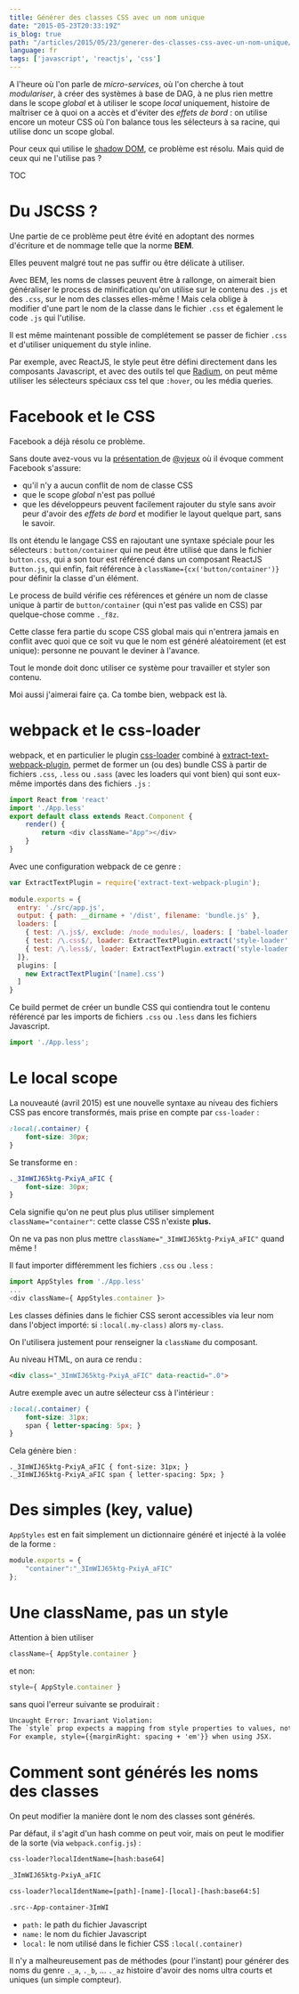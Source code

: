 ```yaml
---
title: Générer des classes CSS avec un nom unique
date: "2015-05-23T20:33:19Z"
is_blog: true
path: "/articles/2015/05/23/generer-des-classes-css-avec-un-nom-unique/"
language: fr
tags: ['javascript', 'reactjs', 'css']
---
```


A l'heure où l'on parle de *micro-services*, où l'on cherche à tout *modulariser*, à créer des systèmes à base de DAG, à ne plus rien mettre dans le scope *global* et à utiliser le scope *local* uniquement, histoire de maîtriser ce à quoi on a accès et d'éviter des *effets de bord* : on utilise encore un moteur CSS où l'on balance tous les sélecteurs à sa racine, qui utilise donc un scope global.

Pour ceux qui utilise le [shadow DOM](http://www.html5rocks.com/en/tutorials/webcomponents/shadowdom-201), ce problème est résolu. Mais quid de ceux qui ne l'utilise pas ?

TOC

# Du JSCSS ?

Une partie de ce problème peut être évité en adoptant des normes d'écriture et de nommage telle que la norme **BEM**.

Elles peuvent malgré tout ne pas suffir ou être délicate à utiliser.

Avec BEM, les noms de classes peuvent être à rallonge, on aimerait bien généraliser le process de minification qu'on utilise sur le contenu des `.js` et des `.css`, sur le nom des classes elles-même ! Mais cela oblige à modifier d'une part le nom de la classe dans le fichier `.css` et également le code `.js` qui l'utilise.

Il est même maintenant possible de complétement se passer de fichier `.css` et d'utiliser uniquement du style inline.

Par exemple, avec ReactJS, le style peut être défini directement dans les composants Javascript, et avec des outils tel que [Radium](http://projects.formidablelabs.com/radium/), on peut même utiliser les sélecteurs spéciaux css tel que `:hover`, ou les média queries.

# Facebook et le CSS

Facebook a déjà résolu ce problème.

Sans doute avez-vous vu la [présentation ](https://speakerdeck.com/vjeux/react-css-in-js)de [@vjeux](https://twitter.com/vjeux) où il évoque comment Facebook s'assure:

- qu'il n'y a aucun conflit de nom de classe CSS
- que le scope *global* n'est pas pollué
- que les développeurs peuvent facilement rajouter du style sans avoir peur d'avoir des *effets de bord* et modifier le layout quelque part, sans le savoir.

Ils ont étendu le langage CSS en rajoutant une syntaxe spéciale pour les sélecteurs : `button/container` qui ne peut être utilisé que dans le fichier `button.css`, qui a son tour est référencé dans un composant ReactJS `Button.js`, qui enfin, fait référence à `className={cx('button/container')}` pour définir la classe d'un élément.

Le process de build vérifie ces références et génére un nom de classe unique à partir de `button/container` (qui n'est pas valide en CSS) par quelque-chose comme `._f8z`.

Cette classe fera partie du scope CSS global mais qui n'entrera jamais en conflit avec quoi que ce soit vu que le nom est généré aléatoirement (et est unique): personne ne pouvant le deviner à l'avance.

Tout le monde doit donc utiliser ce système pour travailler et styler son contenu.

Moi aussi j'aimerai faire ça. Ca tombe bien, webpack est là.

# webpack et le css-loader

webpack, et en particulier le plugin [css-loader](https://github.com/webpack/css-loader) combiné à [extract-text-webpack-plugin](https://github.com/webpack/extract-text-webpack-plugin), permet de former un (ou des) bundle CSS à partir de fichiers `.css`, `.less` ou `.sass` (avec les loaders qui vont bien) qui sont eux-même importés dans des fichiers `.js` :

```js
import React from 'react'
import './App.less'
export default class extends React.Component {
    render() {
        return <div className="App"></div>
    }
}
```

Avec une configuration webpack de ce genre :

```js
var ExtractTextPlugin = require('extract-text-webpack-plugin');
 
module.exports = {
  entry: './src/app.js',
  output: { path: __dirname + '/dist', filename: 'bundle.js' },
  loaders: [
    { test: /\.js$/, exclude: /node_modules/, loaders: [ 'babel-loader' ] },
    { test: /\.css$/, loader: ExtractTextPlugin.extract('style-loader', 'css-loader') },
    { test: /\.less$/, loader: ExtractTextPlugin.extract('style-loader', 'css-loader!less-loader') }
  ]},
  plugins: [
    new ExtractTextPlugin('[name].css')
  ]
}
```

Ce build permet de créer un bundle CSS qui contiendra tout le contenu référencé par les imports de fichiers `.css` ou `.less` dans les fichiers Javascript.

```js
import './App.less';
```

# Le local scope

La nouveauté (avril 2015) est une nouvelle syntaxe au niveau des fichiers CSS pas encore transformés, mais prise en compte par `css-loader` : 

```css
:local(.container) {
    font-size: 30px;
}
```

Se transforme en : 

```css
._3ImWIJ65ktg-PxiyA_aFIC {
    font-size: 30px;
}
```

Cela signifie qu'on ne peut plus plus utiliser simplement `className="container"`: cette classe CSS n'existe **plus.**

On ne va pas non plus mettre `className="_3ImWIJ65ktg-PxiyA_aFIC"` quand même !

Il faut importer différemment les fichiers `.css` ou `.less` :

```js
import AppStyles from './App.less'
...
<div className={ AppStyles.container }>
```

Les classes définies dans le fichier CSS seront accessibles via leur nom dans l'object importé: si `:local(.my-class)` alors `my-class`.

On l'utilisera justement pour renseigner la `className` du composant.

Au niveau HTML, on aura ce rendu :

```html
<div class="_3ImWIJ65ktg-PxiyA_aFIC" data-reactid=".0">
```

Autre exemple avec un autre sélecteur css à l'intérieur : 

```css
:local(.container) {
    font-size: 31px;
    span { letter-spacing: 5px; }
}
```

Cela génère bien : 

```
._3ImWIJ65ktg-PxiyA_aFIC { font-size: 31px; }
._3ImWIJ65ktg-PxiyA_aFIC span { letter-spacing: 5px; }
```

# Des simples (key, value)

`AppStyles` est en fait simplement un dictionnaire généré et injecté à la volée de la forme : 

```js
module.exports = {
    "container":"_3ImWIJ65ktg-PxiyA_aFIC"
};
```

# Une className, pas un style

Attention à bien utiliser

```js
className={ AppStyle.container }
```

et non:

```js
style={ AppStyle.container }
```

sans quoi l'erreur suivante se produirait : 

```xml        
Uncaught Error: Invariant Violation:
The `style` prop expects a mapping from style properties to values, not a string.
For example, style={{marginRight: spacing + 'em'}} when using JSX.
```

# Comment sont générés les noms des classes

On peut modifier la manière dont le nom des classes sont générés.

Par défaut, il s'agit d'un hash comme on peut voir, mais on peut le modifier de la sorte (via `webpack.config.js`) :
    
```xml
css-loader?localIdentName=[hash:base64]

_3ImWIJ65ktg-PxiyA_aFIC
```
    
```xml
css-loader?localIdentName=[path]-[name]-[local]-[hash:base64:5]

.src--App-container-3ImWI
```

- `path:` le path du fichier Javascript
- `name:` le nom du fichier Javascript
- `local:` le nom utilisé dans le fichier CSS `:local(.container)`

Il n'y a malheureusement pas de méthodes (pour l'instant) pour générer des noms du genre `._a`, `._b`, ... `._az` histoire d'avoir des noms ultra courts et uniques (un simple compteur).